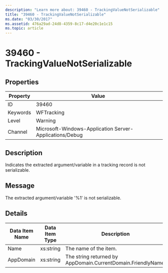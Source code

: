 ```yaml
---
description: "Learn more about: 39460 - TrackingValueNotSerializable"
title: "39460 - TrackingValueNotSerializable"
ms.date: "03/30/2017"
ms.assetid: 476a29ad-24d8-4359-8c17-d4e20c1e1c15
ms.topic: article
---
```

# 39460 - TrackingValueNotSerializable

## Properties

| Property | Value |
| - | - |
|ID|39460|  
|Keywords|WFTracking|  
|Level|Warning|  
|Channel|Microsoft-Windows-Application Server-Applications/Debug|  
  
## Description  

 Indicates the extracted argument/variable in a tracking record is not serializable.  
  
## Message  

 The extracted argument/variable '%1' is not serializable.  
  
## Details  
  
|Data Item Name|Data Item Type|Description|  
|--------------------|--------------------|-----------------|  
|Name|xs:string|The name of the item.|  
|AppDomain|xs:string|The string returned by AppDomain.CurrentDomain.FriendlyName.|
